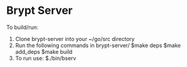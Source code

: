 # Brypt Server

To build/run:

1) Clone brypt-server into your ~/go/src directory
2) Run the following commands in brypt-server/
	$make deps
	$make add_deps
	$make build
3) To run use: $./bin/bserv
